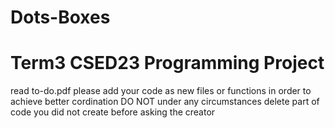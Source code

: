 # Dots-Boxes
# Term3 CSED23 Programming Project
read to-do.pdf
please add your code as new files or functions in order to achieve better cordination
DO NOT under any circumstances delete part of code you did not create before asking the creator 
